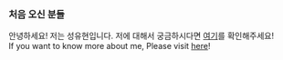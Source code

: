 ### 처음 오신 분들

안녕하세요! 저는 성유현입니다. 저에 대해서 궁금하시다면 [여기](https://youhyunsung.github.io/)를 확인해주세요!  
If you want to know more about me, Please visit [here](https://youhyunsung.github.io/)!
